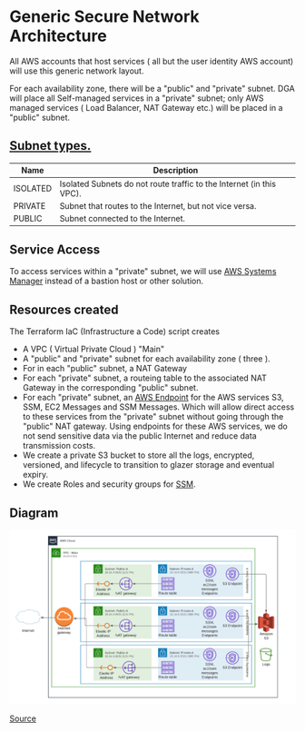 # Generic Secure Network Architecture

All AWS accounts that host services ( all but the user identity AWS account) will use this generic network layout. 

For each availability zone, there will be a "public" and "private" subnet. DGA will place all Self-managed services in a "private" subnet; only AWS managed services ( Load Balancer, NAT Gateway etc.) will be placed in a "public" subnet.

## [Subnet types.](https://docs.aws.amazon.com/cdk/api/latest/docs/@aws-cdk_aws-ec2.SubnetType.html)
Name | Description
-----|------------
ISOLATED | Isolated Subnets do not route traffic to the Internet (in this VPC).
PRIVATE  | Subnet that routes to the Internet, but not vice versa.
PUBLIC   | Subnet connected to the Internet.

## Service Access
To access services within a "private" subnet, we will use [AWS Systems Manager](https://docs.aws.amazon.com/systems-manager/latest/userguide/create-ssm-doc.html) instead of a bastion host or other solution.

## Resources created
The Terraform IaC (Infrastructure a Code) script creates 
* A VPC (  Virtual Private Cloud ) "Main"
* A "public" and "private" subnet for each availability zone ( three ).
* For in each "public" subnet, a NAT Gateway 
* For each "private" subnet, a routeing table to the associated NAT Gateway in the corresponding "public" subnet. 
* For each "private" subnet, an [AWS Endpoint](https://docs.aws.amazon.com/vpc/latest/privatelink/endpoint-service.html) for the AWS services S3, SSM, EC2 Messages and SSM Messages. Which will allow direct access to these services from the "private" subnet without going through the "public" NAT gateway. Using endpoints for these AWS services, we do not send sensitive data via the public Internet and reduce data transmission costs.
* We create a private S3 bucket to store all the logs, encrypted, versioned, and lifecycle to transition to glazer storage and eventual expiry.
* We create Roles and security groups for [SSM](https://docs.aws.amazon.com/systems-manager/latest/userguide/create-ssm-doc.html).

## Diagram
![Alt text](/documentation/images/dga-network-pipeline.png?raw=true "Network Diagram")

[Source](https://lucid.app/lucidchart/invitations/accept/inv_217a3583-7d0e-45f3-b890-a897228feff0?viewport_loc=-387%2C-77%2C1664%2C870%2C2w9TLrWH43pa)

